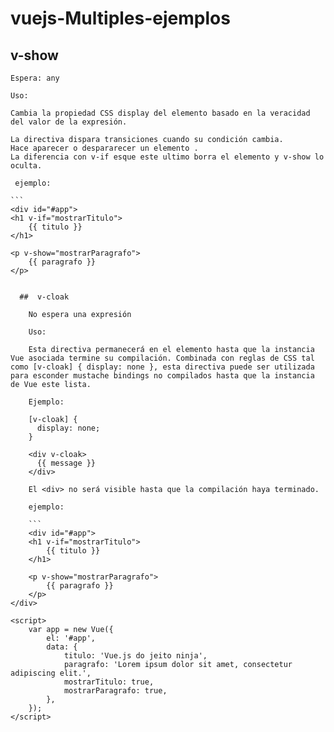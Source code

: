 # vuejs-Multiples-ejemplos

## v-show

    Espera: any

    Uso:

    Cambia la propiedad CSS display del elemento basado en la veracidad del valor de la expresión.

    La directiva dispara transiciones cuando su condición cambia.
    Hace aparecer o despararecer un elemento . 
    La diferencia con v-if esque este ultimo borra el elemento y v-show lo oculta.
    
     ejemplo:
    
    ```
    <div id="#app">
    <h1 v-if="mostrarTitulo">
        {{ titulo }}
    </h1>

    <p v-show="mostrarParagrafo">
        {{ paragrafo }}
    </p>
</div>

<script>
    var app = new Vue({
        el: '#app',
        data: {
            titulo: 'Vue.js do jeito ninja',
            paragrafo: 'Lorem ipsum dolor sit amet, consectetur adipiscing elit.',
            mostrarTitulo: true,
            mostrarParagrafo: true,
        },
    });
</script>
```
    
  ##  v-cloak

    No espera una expresión

    Uso:

    Esta directiva permanecerá en el elemento hasta que la instancia Vue asociada termine su compilación. Combinada con reglas de CSS tal como [v-cloak] { display: none }, esta directiva puede ser utilizada para esconder mustache bindings no compilados hasta que la instancia de Vue este lista.

    Ejemplo:

    [v-cloak] {
      display: none;
    }

    <div v-cloak>
      {{ message }}
    </div>

    El <div> no será visible hasta que la compilación haya terminado.

    ejemplo:
    
    ```
    <div id="#app">
    <h1 v-if="mostrarTitulo">
        {{ titulo }}
    </h1>

    <p v-show="mostrarParagrafo">
        {{ paragrafo }}
    </p>
</div>

<script>
    var app = new Vue({
        el: '#app',
        data: {
            titulo: 'Vue.js do jeito ninja',
            paragrafo: 'Lorem ipsum dolor sit amet, consectetur adipiscing elit.',
            mostrarTitulo: true,
            mostrarParagrafo: true,
        },
    });
</script>
```
 
